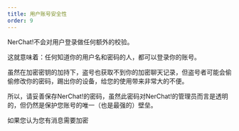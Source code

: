 ```yaml
---
title: 用户账号安全性
order: 9
---
```


NerChat!不会对用户登录做任何额外的校验。

这就意味着：任何知道你的用户名和密码的人，都可以登录你的账号。

虽然在加密密钥的加持下，盗号也获取不到你的加密聊天记录，但盗号者可能会偷偷修改你的密码，踢出你的设备，给您的使用带来非常大的不便。

所以，请妥善保存NerChat!的密码，虽然此密码对NerChat!的管理员而言是透明的，但仍然是保护您账号的唯一（也是最强的）壁垒。

如果您认为您有消息需要加密